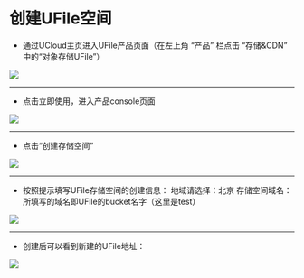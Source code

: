 

# 创建UFile空间

  * 通过UCloud主页进入UFile产品页面（在左上角 “产品” 栏点击 “存储&CDN” 中的“对象存储UFile”）

![](/ai/uai-train/images/basic/ufile/ufile.jpg) 

----
  * 点击立即使用，进入产品console页面

![](/ai/uai-train/images/basic/ufile/ufile2.jpg) 

----
  * 点击“创建存储空间”


![](/ai/uai-train/images/basic/ufile/创建ufile.jpg) 

----
  * 按照提示填写UFile存储空间的创建信息：
地域请选择：北京 
存储空间域名：所填写的域名即UFile的bucket名字（这里是test）      


![](/ai/uai-train/images/basic/ufile/新建ufile.jpg) 

----
  * 创建后可以看到新建的UFile地址：     


![](/ai/uai-train/images/basic/ufile/ufile_addr.jpg) 

